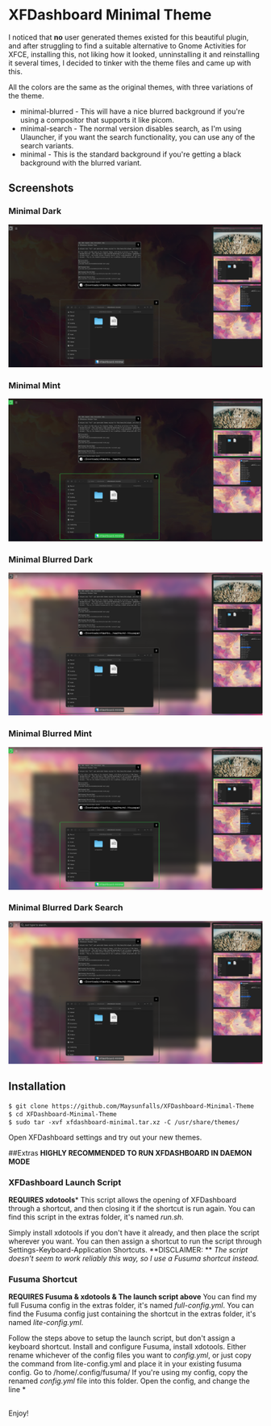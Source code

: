 # XFDashboard Minimal Theme

I noticed that **no** user generated themes existed for this beautiful plugin, and after struggling to find a suitable alternative to Gnome Activities for XFCE, installing this, not liking how it looked, unninstalling it and reinstalling it several times, I decided to tinker with the theme files and came up with this.

All the colors are the same as the original themes, with three variations of the theme.
- minimal-blurred - This will have a nice blurred background if you're using a compositor that supports it like picom.
- minimal-search - The normal version disables search, as I'm using Ulauncher, if you want the search functionality, you can use any of the search variants.
- minimal - This is the standard background if you're getting a black background with the blurred variant.

## Screenshots
### Minimal Dark
![minimal-dark](screenshots/minimal-dark.png)

### Minimal Mint
![minimal-mint](screenshots/minimal-mint.png)

### Minimal Blurred Dark
![minimal-blurred-dark](screenshots/minimal-blurred-dark.png)

### Minimal Blurred Mint
![minimal-blurred-mint](screenshots/minimal-blurred-mint.png)

### Minimal Blurred Dark Search
![minimal-blurred-dark-search](screenshots/minimal-blurred-dark-search.png)

## Installation
```
$ git clone https://github.com/Maysunfalls/XFDashboard-Minimal-Theme
$ cd XFDashboard-Minimal-Theme
$ sudo tar -xvf xfdashboard-minimal.tar.xz -C /usr/share/themes/
```
Open XFDashboard settings and try out your new themes.

##Extras
**HIGHLY RECOMMENDED TO RUN XFDASHBOARD IN DAEMON MODE**
### XFDashboard Launch Script
**REQUIRES xdotools***
This script allows the opening of XFDashboard through a shortcut, and then closing it if the shortcut is run again.
You can find this script in the extras folder, it's named *run.sh*.

Simply install xdotools if you don't have it already, and then place the script wherever you want. You can then assign a shortcut to run the script through Settings-Keyboard-Application Shortcuts. **DISCLAIMER: ** *The script doesn't seem to work reliably this way, so I use a Fusuma shortcut instead.*

### Fusuma Shortcut
**REQUIRES Fusuma & xdotools & The launch script above**
You can find my full Fusuma config in the extras folder, it's named *full-config.yml*.
You can find the Fusuma config just containing the shortcut in the extras folder, it's named *lite-config.yml*.

Follow the steps above to setup the launch script, but don't assign a keyboard shortcut. Install and configure Fusuma, install xdotools. Either rename whichever of the config files you want to *config.yml*, or just copy the command from lite-config.yml and place it in your existing fusuma config. Go to /home/.config/fusuma/ If you're using my config, copy the renamed *config.yml* file into this folder. Open the config, and change the line *

##
Enjoy!